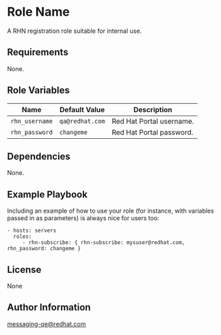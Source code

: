 Role Name
=========

A RHN registration role suitable for internal use.

Requirements
------------

None.

Role Variables
--------------

| Name              | Default Value       | Description          |
|-------------------|---------------------|----------------------|
| `rhn_username` | `qa@redhat.com` | Red Hat Portal username. |
| `rhn_password` | `changeme` | Red Hat Portal password. |

Dependencies
------------

None.

Example Playbook
----------------

Including an example of how to use your role (for instance, with variables passed in as parameters) is always nice for users too:

    - hosts: servers
      roles:
         - rhn-subscribe: { rhn-subscribe: mysuser@redhat.com, rhn_password: changeme }

License
-------

None

Author Information
------------------

messaging-qe@redhat.com
